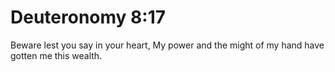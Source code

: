 # Deuteronomy 8:17

Beware lest you say in your heart, My power and the might of my hand have gotten me this wealth.
